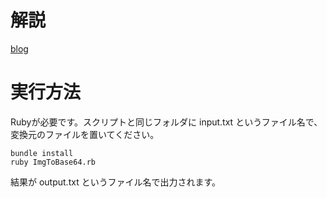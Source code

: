 ﻿

# 解説
[blog](http://soto194.blog103.fc2.com/blog-entry-414.html)


# 実行方法

Rubyが必要です。スクリプトと同じフォルダに input.txt というファイル名で、変換元のファイルを置いてください。

```
bundle install
ruby ImgToBase64.rb
```

結果が output.txt というファイル名で出力されます。

